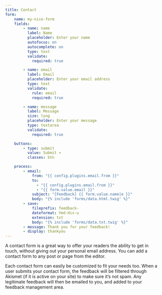 ```yaml
---
title: Contact
form:
    name: my-nice-form
    fields:
        - name: name
          label: Name
          placeholder: Enter your name
          autofocus: on
          autocomplete: on
          type: text
          validate:
            required: true

        - name: email
          label: Email
          placeholder: Enter your email address
          type: text
          validate:
            rule: email
            required: true

        - name: message
          label: Message
          size: long
          placeholder: Enter your message
          type: textarea
          validate:
            required: true

    buttons:
        - type: submit
          value: Submit »
          classes: btn

    process:
        - email:
            from: "{{ config.plugins.email.from }}"
            to:
              - "{{ config.plugins.email.from }}"
              - "{{ form.value.email }}"
            subject: "[Feedback] {{ form.value.name|e }}"
            body: "{% include 'forms/data.html.twig' %}"
        - save:
            fileprefix: feedback-
            dateformat: Ymd-His-u
            extension: txt
            body: "{% include 'forms/data.txt.twig' %}"
        - message: Thank you for your feedback!
        - display: thankyou
---
```

A contact form is a great way to offer your readers the ability to get in touch, without giving out your personal email address. You can add a contact form to any post or page from the editor.

Each contact form can easily be customized to fit your needs too. When a user submits your contact form, the feedback will be filtered through Akismet (if it is active on your site) to make sure it’s not spam. Any legitimate feedback will then be emailed to you, and added to your feedback management area.
